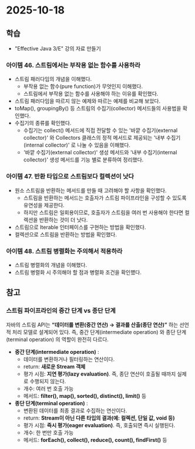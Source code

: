 # 2025-10-18

## 학습

- "Effective Java 3/E" 강의 자료 만들기
    

### 아이템 46. 스트림에서는 부작용 없는 함수를 사용하라

- 스트림 패러다임의 개념을 이해했다.
  - 부작용 없는 함수(pure function)가 무엇인지 이해했다.
  - 스트림에서 부작용 없는 함수를 사용해야 하는 이유를 확인했다. 
- 스트림 패러다임을 따르지 않는 예제와 따르는 예제를 비교해 보았다.
- toMap(), groupingBy() 등 스트림의 수집기(collector) 메서드들의 사용법을 확인했다.
- 수집기의 종류를 확인했다.
  - 수집기는 collect() 메서드에 직접 전달할 수 있는 '바깥 수집기(external collector)' 와 
    Collectors 클래스의 정적 메서드로 제공되는 '내부 수집기(internal collector)' 로 나눌 수 있음을 이해했다.
  - '바깥 수집기(external collector)' 생성 메서드와 '내부 수집기(internal collector)' 생성 메서드를 기능 별로 분류하여 정리했다.

### 아이템 47. 반환 타입으로 스트림보다 컬렉션이 낫다

- 원소 스트림을 반환하는 메서드를 만들 때 고려해야 할 사항을 확인했다.
  - 스트림을 반환하는 메서드는 호출자가 스트림 파이프라인을 구성할 수 있도록 유연성을 제공한다.
  - 하지만 스트림은 일회용이므로, 호출자가 스트림을 여러 번 사용해야 한다면 컬렉션을 반환하는 것이 더 낫다.
- 스트림으로 Iterable 인터페이스를 구현하는 방법을 확인했다.
- 컬렉션으로 스트림을 반환하는 방법을 확인했다.

### 아이템 48. 스트림 병렬화는 주의해서 적용하라

- 스트림 병렬화의 개념을 이해했다.
- 스트림 병렬화 시 주의해야 할 점과 병렬화 조건을 확인헀다.


## 참고

### 스트림 파이프라인의 중간 단계 vs 종단 단계

자바의 스트림 API는 **“데이터를 변환(중간 연산) → 결과를 산출(종단 연산)”** 하는 선언적 처리 모델로 설계되어 있다.
즉, 중간 단계(intermediate operation) 와 종단 단계(terminal operation) 의 역할이 완전히 다르다.

- **중간 단계(intermediate operation)** :
    - 데이터를 변환하거나 필터링하는 연산이다.
    - return: **새로운 Stream 객체**
    - 평가 시점: **지연 평가(lazy evaluation)**. 즉, 종단 연산이 호출될 때까지 실제로 수행되지 않는다.
    - 개수: 여러 번 호출 가능
    - 메서드: **filter(), map(), sorted(), distinct(), limit()** 등
- **종단 단계(terminal operation)** :
    - 변환된 데이터를 최종 결과로 수집하는 연산이다.
    - return: **Stream이 아닌 다른 타입의 결과(예: 컬렉션, 단일 값, void 등)**
    - 평가 시점: **즉시 평가(eager evaluation)**. 즉, 호출되면 즉시 실행된다.
    - 개수: 한 번만 호출 가능
    - 메서드: **forEach(), collect(), reduce(), count(), findFirst()** 등
